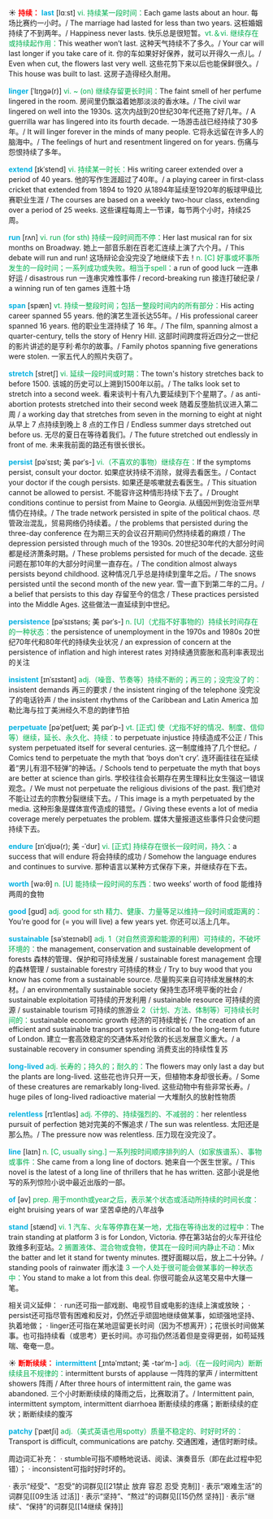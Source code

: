 ☀ <font color="red">**持续：**</font>
<font color="sky blue">**last**</font> [lɑːst] 
<font color="#00b050">vi. 持续某一段时间：</font>Each game lasts about an hour. 每场比赛约一小时。/ The marriage had lasted for less than two years. 这桩婚姻持续了不到两年。/ Happiness never lasts. 快乐总是很短暂。<font color="#00b050">vt.＆vi. 继续存在或持续起作用：</font>This weather won’t last. 这种天气持续不了多久。/ Your car will last longer if you take care of it. 你的车如果好好保养，就可以开得久一点儿。/ Even when cut, the flowers last very well. 这些花剪下来以后也能保鲜很久。/ This house was built to last. 这房子造得经久耐用。  
           
<font color="sky blue">**linger**</font> [ˈlɪŋgə(r)]
<font color="#00b050">vi. ~ (on) 继续存留更长时间：</font>The faint smell of her perfume lingered in the room. 房间里仍飘溢着她那淡淡的香水味。/ The civil war lingered on well into the 1930s. 这次内战到20世纪30年代还拖了好几年。/ A guerrilla war has lingered into its fourth decade. 一场游击战已经持续了30多年。/ It will linger forever in the minds of many people. 它将永远留在许多人的脑海中。/ The feelings of hurt and resentment lingered on for years. 伤痛与怨恨持续了多年。
           
<font color="sky blue">**extend**</font> [ɪkˈstend]
<font color="#00b050">vi. 持续某一时长：</font>His writing career extended over a period of 40 years. 他的写作生涯超过了40年。/ a playing career in first-class cricket that extended from 1894 to 1920 从1894年延续至1920年的板球甲级比赛职业生涯 / The courses are based on a weekly two-hour class, extending over a period of 25 weeks. 这些课程每周上一节课，每节两个小时，持续25周。

<font color="sky blue">**run**</font> [rʌn] 
<font color="#00b050">vi. run (for sth) 持续一段时间而不停：</font>Her last musical ran for six months on Broadway. 她上一部音乐剧在百老汇连续上演了六个月。/ This debate will run and run! 这场辩论会没完没了地继续下去！<font color="#00b050">n. [C] 好事或坏事所发生的一段时间；一系列成功或失败。相当于spell：</font>a run of good luck 一连串好运 / disastrous run 一连串灾难性事件 / record-breaking run 接连打破纪录 / a winning run of ten games 连胜十场
            
<font color="sky blue">**span**</font> [spæn]
<font color="#00b050">vt. 持续一整段时间；包括一整段时间内的所有部分：</font>His acting career spanned 55 years. 他的演艺生涯长达55年。/ His professional career spanned 16 years. 他的职业生涯持续了 16 年。/ The film, spanning almost a quarter-century, tells the story of Henry Hill. 这部时间跨度将近四分之一世纪的影片讲述的是亨利·希尔的故事。/ Family photos spanning five generations were stolen. 一家五代人的照片失窃了。          
           
<font color="sky blue">**stretch**</font> [stretʃ]
<font color="#00b050">vi. 延续一段时间或时期：</font>The town's history stretches back to before 1500. 该城的历史可以上溯到1500年以前。/ The talks look set to stretch into a second week. 看来谈判十有八九要延续到下个星期了。/ as anti-abortion protests stretched into their second week 随着反堕胎抗议进入第二周 / a working day that stretches from seven in the morning to eight at night 从早上 7 点持续到晚上 8 点的工作日 / Endless summer days stretched out before us. 无尽的夏日在等待着我们。/ The future stretched out endlessly in front of me. 未来我前面的路还有很长很长。

<font color="sky blue">**persist**</font> [pəˈsɪst; 美 pərˈs-]
<font color="#00b050">vi.（不喜欢的事物）继续存在：</font>If the symptoms persist, consult your doctor. 如果症状持续不消除，就得去看医生。/ Contact your doctor if the cough persists. 如果还是咳嗽就去看医生。/ This situation cannot be allowed to persist. 不能容许这种情形持续下去了。/ Drought conditions continue to persist from Maine to Georgia. 从缅因州到佐治亚州旱情仍在持续。/ The trade network persisted in spite of the political chaos. 尽管政治混乱，贸易网络仍持续着。/ the problems that persisted during the three-day conference 在为期三天的会议召开期间仍然持续着的麻烦 / The depression persisted through much of the 1930s. 20世纪30年代的大部分时间都是经济萧条时期。/ These problems persisted for much of the decade. 这些问题在那10年的大部分时间里一直存在。/ The condition almost always persists beyond childhood. 这种情况几乎总是持续到童年之后。/ The snows persisted until the second month of the new year. 雪一直下到第二年的二月。/ a belief that persists to this day 存留至今的信念 / These practices persisted into the Middle Ages. 这些做法一直延续到中世纪。           
           
<font color="sky blue">**persistence**</font> [pəˈsɪstəns; 美 pərˈs-]
<font color="#00b050">n. [U]（尤指不好事物的）持续长时间存在的一种状态：</font>the persistence of unemployment in the 1970s and 1980s 20世纪70年代和80年代的持续失业状况 / an expression of concern at the persistence of inflation and high interest rates 对持续通货膨胀和高利率表现出的关注           
           
<font color="sky blue">**insistent**</font> [ɪnˈsɪstənt]
<font color="#00b050">adj.（噪音、节奏等）持续不断的；再三的；没完没了的：</font>insistent demands 再三的要求 / the insistent ringing of the telephone 没完没了的电话铃声 / the insistent rhythms of the Caribbean and Latin America 加勒比海与拉丁美洲经久不息的韵律节拍

<font color="sky blue">**perpetuate**</font> [pəˈpetʃueɪt; 美 pərˈp-]
<font color="#00b050">vt. [正式] 使（尤指不好的情况、制度、信仰等）继续，延长、永久化、持续：</font>to perpetuate injustice 持续造成不公正 / This system perpetuated itself for several centuries. 这一制度维持了几个世纪。/ Comics tend to perpetuate the myth that ‘boys don't cry’. 连环画往往在延续着“男儿有泪不轻弹”的神话。/ Schools tend to perpetuate the myth that boys are better at science than girls. 学校往往会长期存在男生理科比女生强这一错误观念。/ We must not perpetuate the religious divisions of the past. 我们绝对不能让过去的宗教分裂继续下去。/ This image is a myth perpetuated by the media. 这种形象是媒体宣传造成的错觉。/ Giving these events a lot of media coverage merely perpetuates the problem. 媒体大量报道这些事件只会使问题持续下去。

<font color="sky blue">**endure**</font> [ɪnˈdjʊə(r); 美 -ˈdʊr]
<font color="#00b050">vi. [正式] 持续存在很长一段时间，持久：</font>a success that will endure 将会持续的成功 / Somehow the language endures and continues to survive. 那种语言以某种方式保存下来，并继续存在下去。

<font color="sky blue">**worth**</font> [wə:θ] 
<font color="#00b050">n. [U] 能持续一段时间的东西：</font>two weeks’ worth of food 能维持两周的食物

<font color="sky blue">**good**</font> [ɡʊd] 
<font color="#00b050">adj. good for sth 精力、健康、力量等足以维持一段时间或距离的：</font>You’re good for (= you will live) a few years yet. 你还可以活上几年。
           
<font color="sky blue">**sustainable**</font> [səˈsteɪnəbl]
<font color="#00b050">adj. 1（对自然资源和能源的利用）可持续的，不破坏环境的：</font>the management, conservation and sustainable development of forests 森林的管理、保护和可持续发展 / sustainable forest management 合理的森林管理 / sustainable forestry 可持续的林业 / Try to buy wood that you know has come from a sustainable source. 尽量购买来自可持续发展林的木材。/ an environmentally sustainable society 保持生态环境平衡的社会 / sustainable exploitation 可持续的开发利用 / sustainable resource 可持续的资源 / sustainable tourism 可持续的旅游业 <font color="#00b050">2（计划、方法、体制等）可持续长时间的：</font>sustainable economic growth 经济的可持续增长 / The creation of an efficient and sustainable transport system is critical to the long-term future of London. 建立一套高效稳定的交通体系对伦敦的长远发展意义重大。/ a sustainable recovery in consumer spending 消费支出的持续性复苏
                      
<font color="sky blue">**long-lived**</font>
<font color="#00b050">adj. 长寿的；持久的；耐久的：</font>The flowers may only last a day but the plants are long-lived. 这些花也许只开一天，但植物本身却很长寿。/ Some of these creatures are remarkably long-lived. 这些动物中有些非常长寿。/ huge piles of long-lived radioactive material 一大堆耐久的放射性物质

<font color="sky blue">**relentless**</font> [rɪˈlentləs]
<font color="#00b050">adj. 不停的、持续强烈的、不减弱的：</font>her relentless pursuit of perfection 她对完美的不懈追求 / The sun was relentless. 太阳还是那么热。/ The pressure now was relentless. 压力现在没完没了。

<font color="sky blue">**line**</font> [laɪn] 
<font color="#00b050">n. [C, usually sing.] 一系列按时间顺序排列的人（如家族谱系）、事物或事件：</font>She came from a long line of doctors. 她来自一个医生世家。/ This novel is the latest of a long line of thrillers that he has written. 这部小说是他写的系列惊险小说中最近出版的一部。

<font color="sky blue">**of**</font> [əv] 
<font color="#00b050">prep. 用于month或year之后，表示某个状态或活动所持续的时间长度：</font>eight bruising years of war 坚苦卓绝的八年战争

<font color="sky blue">**stand**</font> [stænd] 
<font color="#00b050">vi. 1 汽车、火车等停靠在某一地，尤指在等待出发的过程中：</font>The train standing at platform 3 is for London, Victoria. 停在第3站台的火车开往伦敦维多利亚站。<font color="#00b050">2 搁置液体、混合物或食物，使其在一段时间内静止不动：</font>Mix the batter and let it stand for twenty minutes. 搅好面糊以后，放上二十分钟。/ standing pools of rainwater 雨水洼 <font color="#00b050">3 一个人处于很可能会做某事的一种状态中：</font>You stand to make a lot from this deal. 你很可能会从这笔交易中大赚一笔。

相关词义延伸：
· run还可指一部戏剧、电视节目或电影的连续上演或放映；
· persist还可指尽管有困难和反对，仍然近乎顽固地继续做某事，如顽强地坚持、执着地做；
· linger还可指在某地逗留更长时间（因为不想离开）；花很长时间做某事。也可指持续看（或思考）更长时间。亦可指仍然活着但是变得更弱，如苟延残喘、奄奄一息。
   
☀ <font color="red">**断断续续：**</font>
<font color="sky blue">**intermittent**</font> [ˌɪntəˈmɪtənt; 美 -tərˈm-]
<font color="#00b050">adj.（在一段时间内）断断续续且不规律的：</font>intermittent bursts of applause 一阵阵的掌声 / intermittent showers 阵雨 / After three hours of intermittent rain, the game was abandoned. 三个小时断断续续的降雨之后，比赛取消了。/ Intermittent pain, intermittent symptom, intermittent diarrhoea 断断续续的疼痛；断断续续的症状；断断续续的腹泻
           
<font color="sky blue">**patchy**</font> [ˈpætʃi]
<font color="#00b050">adj.（美式英语也用spotty）质量不稳定的、时好时坏的：</font>Transport is difficult, communications are patchy. 交通困难，通信时断时续。

周边词汇补充：
· stumble可指不顺畅地说话、阅读、演奏音乐（即在此过程中犯错）；
· inconsistent可指时好时坏的。

· 表示“经受”、“忍受”的词群见[[21禁止 放弃 容忍 忍受 克制]]
· 表示“艰难生活”的词群见[[09生活 过活]]
· 表示“坚持”、“熬过”的词群见[[15仍然 坚持]]
· 表示“继续”、“保持”的词群见[[14继续 保持]]
